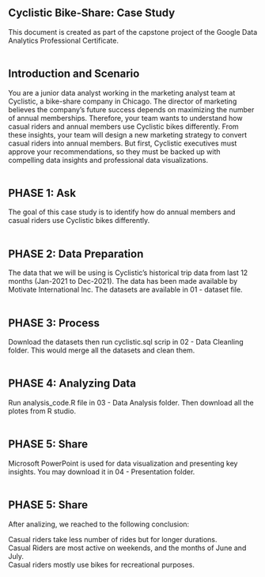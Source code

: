 <h2>Cyclistic Bike-Share: Case Study</h2>
This document is created as part of the capstone project of the Google Data Analytics Professional Certificate.<br/><br/>

<h2>Introduction and Scenario</h2>
You are a junior data analyst working in the marketing analyst team at Cyclistic, a bike-share company in Chicago. The director of marketing believes the company’s future success depends on maximizing the number of annual memberships. Therefore, your team wants to understand how casual riders and annual members use Cyclistic bikes differently. From these insights, your team will design a new marketing strategy to convert casual riders into annual members. But first, Cyclistic executives must approve your recommendations, so they must be backed up with compelling data insights and professional data visualizations.<br/><br/>

<h2>PHASE 1: Ask</h2>
The goal of this case study is to identify how do annual members and casual riders use Cyclistic bikes differently.<br/><br/>

<h2>PHASE 2: Data Preparation</h2>
The data that we will be using is Cyclistic’s historical trip data from last 12 months (Jan-2021 to Dec-2021). The data has been made available by Motivate International Inc. The datasets are available in 01 - dataset file.<br/><br/>

<h2>PHASE 3: Process</h2>
Download the datasets then run cyclistic.sql scrip in 02 - Data Cleanling folder. This would merge all the datasets and clean them.<br/><br/>

<h2>PHASE 4: Analyzing Data</h2>
Run analysis_code.R file in 03 - Data Analysis folder. Then download all the plotes from R studio.<br/><br/>

<h2>PHASE 5: Share</h2>
Microsoft PowerPoint is used for data visualization and presenting key insights. You may download it in 04 - Presentation folder. <br/><br/>


<h2>PHASE 5: Share</h2>
After analizing, we reached to the following conclusion:<br/>

Casual riders take less number of rides but for longer durations.<br/>
Casual Riders are most active on weekends, and the months of June and July.<br/>
Casual riders mostly use bikes for recreational purposes.<br/>



